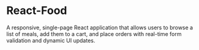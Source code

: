 # React-Food
A responsive, single-page React application that allows users to browse a list of meals, add them to a cart, and place orders with real-time form validation and dynamic UI updates.
